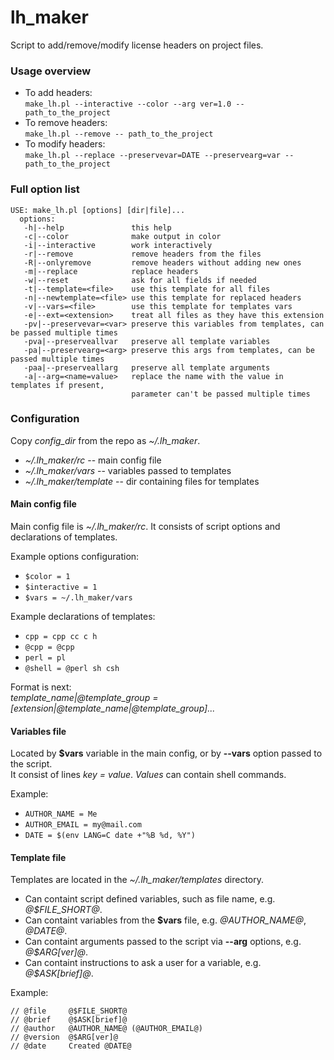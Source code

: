 lh_maker
========

Script to add/remove/modify license headers on project files.

### Usage overview ###

+ To add headers:  
`make_lh.pl --interactive --color --arg ver=1.0 -- path_to_the_project`
+ To remove headers:  
`make_lh.pl --remove -- path_to_the_project`
+ To modify headers:  
`make_lh.pl --replace --preservevar=DATE --preservearg=var -- path_to_the_project`

### Full option list ###

    USE: make_lh.pl [options] [dir|file]...  
      options:  
       -h|--help               this help  
       -c|--color              make output in color  
       -i|--interactive        work interactively  
       -r|--remove             remove headers from the files  
       -R|--onlyremove         remove headers without adding new ones  
       -m|--replace            replace headers  
       -w|--reset              ask for all fields if needed  
       -t|--template=<file>    use this template for all files  
       -n|--newtemplate=<file> use this template for replaced headers  
       -v|--vars=<file>        use this template for templates vars  
       -e|--ext=<extension>    treat all files as they have this extension  
       -pv|--preservevar=<var> preserve this variables from templates, can be passed multiple times  
       -pva|--preserveallvar   preserve all template variables  
       -pa|--preservearg=<arg> preserve this args from templates, can be passed multiple times  
       -paa|--preserveallarg   preserve all template arguments  
       -a|--arg=<name=value>   replace the name with the value in templates if present,
                               parameter can't be passed multiple times

### Configuration ###

Copy *config_dir* from the repo as *~/.lh_maker*.

* *~/.lh_maker/rc*        --  main config file
* *~/.lh_maker/vars*      --  variables passed to templates
* *~/.lh_maker/template*  --  dir containing files for templates

#### Main config file ####

Main config file is *~/.lh_maker/rc*. It consists of script options and declarations of templates.

Example options configuration:
- `$color = 1`
- `$interactive = 1`
- `$vars = ~/.lh_maker/vars`

Example declarations of templates:
- `cpp = cpp cc c h`
- `@cpp = @cpp`
- `perl = pl`
- `@shell = @perl sh csh`

Format is next:  
_template_name|@template_group = [extension|@template_name|@template_group]..._

#### Variables file ####

Located by **$vars** variable in the main config, or by **--vars** option passed to the script.  
It consist of lines *key = value*. *Values* can contain shell commands.

Example:
- `AUTHOR_NAME = Me`
- `AUTHOR_EMAIL = my@mail.com`
- `DATE = $(env LANG=C date +"%B %d, %Y")`

#### Template file ####

Templates are located in the *~/.lh_maker/templates* directory.
- Can containt script defined variables, such as file name, e.g. *@$FILE_SHORT@*.
- Can containt variables from the **$vars** file, e.g. *@AUTHOR_NAME@*, *@DATE@*.
- Can containt arguments passed to the script via **--arg** options, e.g. *@$ARG[ver]@*.
- Can containt instructions to ask a user for a variable, e.g. *@$ASK[brief]@*.

Example:

    // @file     @$FILE_SHORT@  
    // @brief    @$ASK[brief]@  
    // @author   @AUTHOR_NAME@ (@AUTHOR_EMAIL@)  
    // @version  @$ARG[ver]@  
    // @date     Created @DATE@

